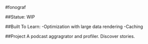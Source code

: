 #fonograf

##Statue: WIP

##Built To Learn: 
-Optimization with large data rendering
-Caching

##Project
A podcast aggragrator and profiler. Discover stories. 
